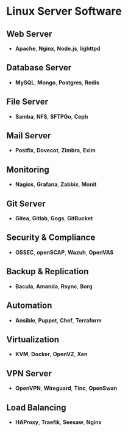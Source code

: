 # Linux Server Software

## Web Server
- **Apache**, **Nginx**, **Node.js**, **lighttpd**

## Database Server
- **MySQL**, **Mongo**, **Postgres**, **Redis**

## File Server
- **Samba**, **NFS**, **SFTPGo**, **Ceph**

## Mail Server
- **Postfix**, **Dovecot**, **Zimbra**, **Exim**

## Monitoring
- **Nagios**, **Grafana**, **Zabbix**, **Monit**

## Git Server
- **Gitea**, **Gitlab**, **Gogs**, **GitBucket**

## Security & Compliance
- **OSSEC**, **openSCAP**, **Wazuh**, **OpenVAS**

## Backup & Replication
- **Bacula**, **Amanda**, **Rsync**, **Borg**

## Automation
- **Ansible**, **Puppet**, **Chef**, **Terraform**

## Virtualization
- **KVM**, **Docker**, **OpenVZ**, **Xen**

## VPN Server
- **OpenVPN**, **Wireguard**, **Tinc**, **OpenSwan**

## Load Balancing
- **HAProxy**, **Traefik**, **Seesaw**, **Nginx**
